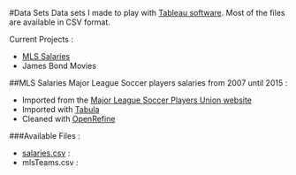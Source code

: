 #Data Sets
Data sets I made to play with [Tableau software](http://www.tableau.com/). Most of the files are available in CSV format.

Current Projects :
+ [MLS Salaries](https://github.com/alexmille/DataSets/tree/master/MLS-Salaries)
+ James Bond Movies

##MLS Salaries
Major League Soccer players salaries from 2007 until 2015 :
+ Imported from the [Major League Soccer Players Union website](https://www.mlsplayers.org/salary_info.html)
+ Imported with [Tabula](http://tabula.technology/) 
+ Cleaned with [OpenRefine](http://openrefine.org/)

###Available Files :
+ [salaries.csv](https://github.com/alexmille/DataSets/blob/master/MLS-Salaries/salaries.csv) : 
+ mlsTeams.csv : 






